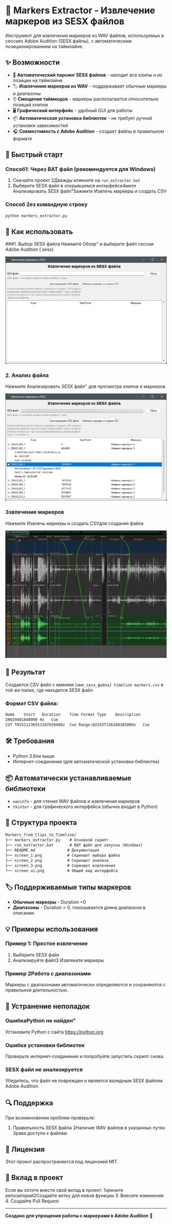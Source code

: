 # 🎵 Markers Extractor - Извлечение маркеров из SESX файлов

Инструмент для извлечения маркеров из WAV файлов, используемых в сессиях Adobe Audition (SESX файлы), с автоматическим позиционированием на таймлайне.

## ✨ Возможности

- 🎯 **Автоматический парсинг SESX файлов** - находит все клипы и их позиции на таймлайне
- 🏷️ **Извлечение маркеров из WAV** - поддерживает обычные маркеры и диапазоны
- ⏰ **Смещение таймкодов** - маркеры располагаются относительно позиций клипов
- 🖥️ **Графический интерфейс** - удобный GUI для работы
- 📦 **Автоматическая установка библиотек** - не требует ручной установки зависимостей
- 🎧 **Совместимость с Adobe Audition** - создает файлы в правильном формате

## 🚀 Быстрый старт

### Способ1: Через BAT файл (рекомендуется для Windows)
1. Скачайте проект
2Дважды кликните на `run_extractor.bat`
3. Выберите SESX файл в открывшемся интерфейсе4мите Анализировать SESX файл"5ажмите Извлечь маркеры и создать CSV

### Способ 2ез командную строку
```bash
python markers_extractor.py
```

## 📖 Как использовать

###1. Выбор SESX файла
Нажмите Обзор" и выберите файл сессии Adobe Audition (.sesx)

![Выбор файла](screen_1.png)

### 2. Анализ файла
Нажмите Анализировать SESX файл" для просмотра клипов и маркеров

![Анализ файла](screen_2.png)

### 3звлечение маркеров
Нажмите Извлечь маркеры и создать CSVдля создания файла

![Извлечение маркеров](screen_3.png)

## 📁 Результат

Создается CSV файл с именем `[имя_sesx_файла] timeline markers.csv` в той же папке, где находится SESX файл.

### Формат CSV файла:
```csv
Name	Start	Duration	Time Format	Type	Description
IN929401848000 Hz	Cue	
CUT THIS11236553107659480z	Cue	Range:02243T15616838580Hz	Cue	
```

## 🛠️ Требования

- Python 3.6ли выше
- Интернет-соединение (для автоматической установки библиотек)

## 📦 Автоматически устанавливаемые библиотеки

- `wavinfo` - для чтения WAV файлов и извлечения маркеров
- `tkinter` - для графического интерфейса (обычно входит в Python)

## 📂 Структура проекта

```
Markers_from_Clips_to_Timeline/
├── markers_extractor.py    # Основной скрипт
├── run_extractor.bat       # BAT файл для запуска (Windows)
├── README.md              # Документация
├── screen_1.png           # Скриншот выбора файла
├── screen_2.png           # Скриншот анализа
├── screen_3.png           # Скриншот извлечения
└── screen ui.png          # Общий вид интерфейса
```

## 🏷️ Поддерживаемые типы маркеров

- **Обычные маркеры** - Duration =0
- **Диапазоны** - Duration > 0, показывается длина диапазона в описании

## 💡 Примеры использования

### Пример 1: Простое извлечение
1. Выберите SESX файл
2. Анализируйте файл3 Извлеките маркеры

### Пример 2Работа с диапазонами
Маркеры с диапазонами автоматически определяются и сохраняются с правильной длительностью.

## 🔧 Устранение неполадок

### ОшибкаPython не найден"
Установите Python с сайта https://python.org

### Ошибка установки библиотек
Проверьте интернет-соединение и попробуйте запустить скрипт снова.

### SESX файл не анализируется
Убедитесь, что файл не поврежден и является валидным SESX файлом Adobe Audition.

## 🔍 Поддержка

При возникновении проблем проверьте:
1. Правильность SESX файла
2Наличие WAV файлов в указанных путях
3рава доступа к файлам

## 📄 Лицензия

Этот проект распространяется под лицензией MIT.

## 🤝 Вклад в проект

Если вы хотите внести свой вклад в проект:
1оркните репозиторий2Создайте ветку для новой функции
3. Внесите изменения
4. Создайте Pull Request

---

**Создано для упрощения работы с маркерами в Adobe Audition** 🎵
